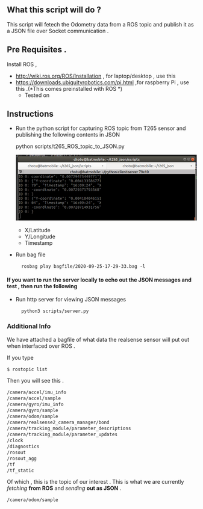 ## What this script will do ?


This script will fetech the Odometry data from a ROS topic and publish it as a JSON file over  Socket communication .






## Pre Requisites .

Install ROS , 

* http://wiki.ros.org/ROS/Installation , for laptop/desktop , use this
* https://downloads.ubiquityrobotics.com/pi.html ,for raspberry Pi , use this .(*This comes preinstalled with ROS *)
	* Tested on 
	



## Instructions

* Run the python script for capturing ROS topic from T265 sensor and publishing the following contents in JSON
	   	
	python scripts/t265_ROS_topic_to_JSON.py		
  
    ![](docs/JSON_sample.png) 
    
   	* X/Latitude
   	* Y/Longitude
   	* Timestamp
   

* Run bag file 
		
		rosbag play bagfile/2020-09-25-17-29-33.bag -l


#### If you want  to run the server locally to echo out the JSON messages  and test , then  run the following
  
* Run http server for viewing JSON messages

		python3 scripts/server.py
	
		
  	
   		


### Additional Info 


We have attached a bagfile of what data the realsense sensor will put out when interfaced over ROS . 

If you type 

	$ rostopic list

Then you will see this .

	/camera/accel/imu_info
	/camera/accel/sample
	/camera/gyro/imu_info
	/camera/gyro/sample	
	/camera/odom/sample
	/camera/realsense2_camera_manager/bond
	/camera/tracking_module/parameter_descriptions
	/camera/tracking_module/parameter_updates
	/clock
	/diagnostics
	/rosout
	/rosout_agg
	/tf
	/tf_static



Of which , this is the topic of  our interest . This is what we are currently *fetching*  **from ROS** and *sending*  **out as JSON** .

	/camera/odom/sample
